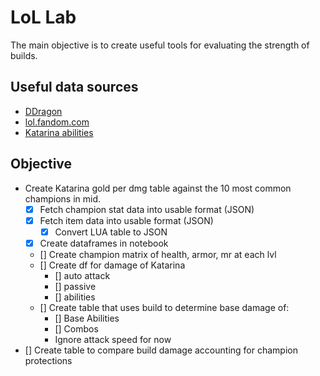 # LoL Lab

The main objective is to create useful tools for evaluating the strength of builds.

## Useful data sources

* [DDragon](https://developer.riotgames.com/docs/lol#data-dragon)  
* [lol.fandom.com](https://leagueoflegends.fandom.com/wiki/Module:ItemData/data?action=edit)
* [Katarina abilities](https://leagueoflegends.fandom.com/wiki/Katarina/LoL#Abilities)

## Objective

* Create Katarina gold per dmg table against the 10 most common champions in mid.
  * [x] Fetch champion stat data into usable format (JSON)
  * [x] Fetch item data into usable format (JSON)
    * [x] Convert LUA table to JSON
  * [x] Create dataframes in notebook
  * [] Create champion matrix of health, armor, mr at each lvl
  * [] Create df for damage of Katarina
    * [] auto attack
    * [] passive
    * [] abilities
  * [] Create table that uses build to determine base damage of:
    * [] Base Abilities
    * [] Combos
    * Ignore attack speed for now
* [] Create table to compare build damage accounting for champion protections
